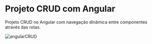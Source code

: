 <h1>Projeto CRUD com Angular</h1>
<p>Projeto CRUD no Angular com navegação dinâmica entre componentes através das rotas. </p>

![angularCRUD](https://github.com/Tiagogabrielh/angularCRUD/assets/136117179/c0828fa8-c0f5-43aa-b82c-9009feaeb3db)
